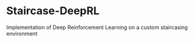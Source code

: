 # Staircase-DeepRL
Implementation of Deep Reinforcement Learning on a custom staircasing environment
